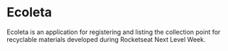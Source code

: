 # Ecoleta
<p>
Ecoleta is an application for registering and listing the collection point for recyclable materials developed during Rocketseat Next Level Week.</p>
